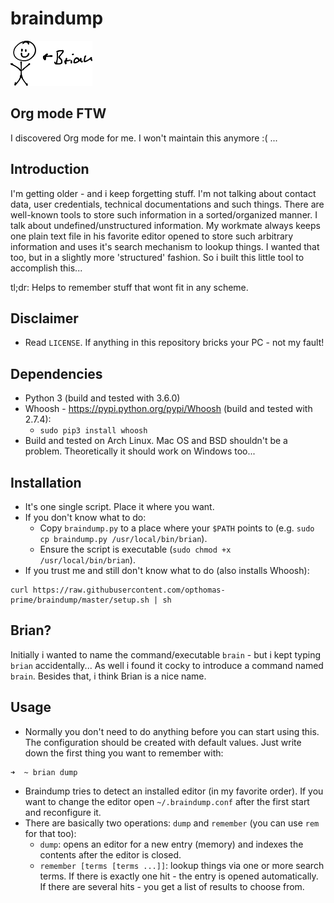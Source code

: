 # braindump

![Brian](https://raw.githubusercontent.com/opthomas-prime/braindump/master/braindump.png)

## Org mode FTW
I discovered Org mode for me. I won't maintain this anymore :( ...

## Introduction
I'm getting older - and i keep forgetting stuff.
I'm not talking about contact data, user credentials, technical documentations and such things.
There are well-known tools to store such information in a sorted/organized manner.
I talk about undefined/unstructured information.
My workmate always keeps one plain text file in his favorite editor opened to store such arbitrary information and uses it's search mechanism to lookup things.
I wanted that too, but in a slightly more 'structured' fashion.
So i built this little tool to accomplish this...

tl;dr: Helps to remember stuff that wont fit in any scheme.

## Disclaimer
- Read `LICENSE`. If anything in this repository bricks your PC - not my fault!

## Dependencies
- Python 3 (build and tested with 3.6.0)
- Whoosh - https://pypi.python.org/pypi/Whoosh (build and tested with 2.7.4):
    - `sudo pip3 install whoosh`
- Build and tested on Arch Linux. Mac OS and BSD shouldn't be a problem.
Theoretically it should work on Windows too...

## Installation
- It's one single script. Place it where you want.
- If you don't know what to do:
    - Copy `braindump.py` to a place where your `$PATH` points to (e.g. `sudo cp braindump.py /usr/local/bin/brian`).
    - Ensure the script is executable (`sudo chmod +x /usr/local/bin/brian`).
- If you trust me and still don't know what to do (also installs Whoosh):

```
curl https://raw.githubusercontent.com/opthomas-prime/braindump/master/setup.sh | sh
```

## Brian?
Initially i wanted to name the command/executable `brain` - but i kept typing `brian` accidentally... As well i found it cocky to introduce a command named `brain`. Besides that, i think Brian is a nice name.

## Usage
- Normally you don't need to do anything before you can start using this.
The configuration should be created with default values.
Just write down the first thing you want to remember with:

```
➜  ~ brian dump

```
- Braindump tries to detect an installed editor (in my favorite order). If you want to change the editor open `~/.braindump.conf` after the first start and reconfigure it.
- There are basically two operations: `dump` and `remember` (you can use `rem` for that too):
    - `dump`: opens an editor for a new entry (memory) and indexes the contents after the editor is closed.
    - `remember [terms [terms ...]]`: lookup things via one or more search terms. If there is exactly one hit - the entry is opened automatically. If there are several hits - you get a list of results to choose from.
